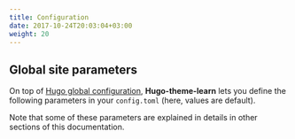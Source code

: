 ```yaml
---
title: Configuration
date: 2017-10-24T20:03:04+03:00
weight: 20
---
```



## Global site parameters

On top of [Hugo global configuration](https://gohugo.io/overview/configuration/), **Hugo-theme-learn** lets you define the following parameters in your `config.toml` (here, values are default).

Note that some of these parameters are explained in details in other sections of this documentation.